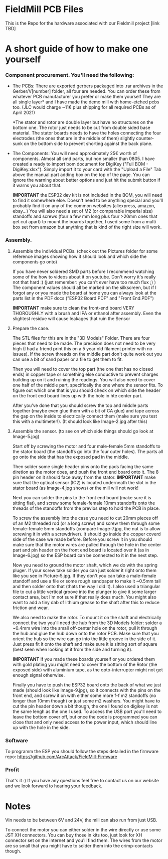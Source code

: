 # FieldMill PCB Files
This is the Repo for the hardware associated with our Fieldmill project [link TBD]

# A short guide of how to make one yourself
### Component procurement. You'll need the following:

  - The PCBs: 
    There are exported gerbers packaged into .rar archives in the Gerber/V[number] folder, all four are needed. You can order these from whatever PCB manufacturer you prefer or make them yourself
    They are all single layer* and I have made the demo mill with home-etched pcbs too.
    (JLC would charge ~11€ plus shipping for all required PCBs as of April 2021)
    
    *The stator and rotor are double layer but have no structures on the bottom one. The rotor just needs to be cut from double sided base material. The stator boards needs to have the holes connecting the four electrodes (the ones that are in the middle of them) slightly counter-sunk on the bottom side to prevent shorting against the back plane.
    
  - The Components: 
    You will need approximately 25€ worth of components. Almost all smd parts, but non smaller than 0805. 
    I have created a ready to import bom document for DigiKey ("Full BOM - DigiKey.xlsx"). Simply import it to your card with the "Upload a File" Tab above the manual part adding box on the top of the page. You can ignore the warning about better options and just hit the submit button if it warns you about that.
    
    __IMPORTANT__ the ESP32 dev kit is not included in the BOM, you will need to find it somewhere else. Doesn't need to be anything special and you'll probably find it on any of the common websites (aliexpress, amazon, ebay...)
    You will also need a set of M2 (or comparable imperial size) standoffs and screws (four a few mm long plus four >20mm ones that get cut apart) to mount the boards together, I used some from a multi box set from amazon but anything that is kind of the right size will work.
    
### Assembly.

1.  Assemble the individual PCBs. (check out the Pictures folder for some reference images showing how it should look and which side the components go onto)
    
    If you have never soldered SMD parts before I recommend watching some of the how to videos about it on youtube. Don't worry it's really not that hard :) (just remember: you can't ever have too much flux ;) )
    The component values should all be marked on the silkscreen, but if I forgot any or you made the board at home you can always look at the parts list in the PDF docs ("ESP32 Board.PDF" and "Front End.PDF")
    
    **IMPORTANT** make sure to clean the front-end board VERY THOROUGHLY with a brush and IPA or ethanol after assembly. Even the slightest residue will cause leakages that ruin the Sensor
   
2.  Prepare the case. 

    The STL files for this are in the "3D Models" Folder. There are four pieces that need to be made. The precision does not need to be very high (I had a friend print this on a 5 year old filament printer with no issues).
    If the screw threads on the middle part don't quite work out you can use a bit of sand paper or a file to get them to fit.
    
    Then you will need to cover the top part (the one that has no closed ends) in copper tape or something else conductive to prevent charges building up on it and ruining the readings. 
    You will also need to cover one half of the middle part, specifically the one where the sensor fits. To figure out which one that is you should check on which side the header on the front end board lines up with the hole in hte center part. 
    
    After you've done that you should screw the top and middle parts together (maybe even glue them with a bit of CA glue) and tape across the gap on the inside to electrically connect them (make sure you test this with a multimeter!). (It should look like Image-2.jpg after this)
    
3.  Assemble the sensor. (to see on which side things should go look at Image-5.jpg)

    Start off by screwing the motor and four male-female 5mm standoffs to the stator board (the standoffs go into the four outer holes). The parts all go onto the side that has the exposed pad in the middle.
    
    Then solder some single header pins onto the pads facing the same diretion as the motor does, and push the front end board onto it. The 8 pin header on it should face away from the stator.
    **IMPORTANT** make sure that the optical sensor (IC2) is located underneath the slot in the stator board (as Image-4.jpg shows) or the mill will not work!
    
    Next you can solder the pins to the front end board (make sure it is sitting flat), and screw some female-female 10mm standoffs onto the threads of the standoffs from the previos step to hold the PCB in place.
    
    To screw the assembly into the case you need to cut 20mm pieces off of an M2 threaded rod (or a long screw) and screw them through some female-female 5mm standoffs (compare Image-7.jpg, the nut is to allow screwing it in with a screwdriver). It should go inside the copper coverd side of the case we made before.
    Before you screw it in you should make sure that the motor wires are pulled through the hole in the center part and pin header on the front end board is located over it (as in Image-6.jpg) so the ESP board can be connected to it in the next step. 
    
    Now you need to ground the motor shaft, which we do with the spring pluger. If your screw take solder you can just solder it right onto them like you see in Picture-5.jpg. If they don't you can take a male-female standoff and use a file or some rough sandpaper to make it ~0.5mm tall and then solder onto that (thats the way I did it). I also used a triangular file to cut a little vertical groove into the plunger to give it some larger contact area, but I'm not sure if that really does much. You might also want to add a tiny dab of lithium grease to the shaft after this to reduce friction and wear.
    
    We also need to make the rotor. To mount it on the shaft and electrically connect the two you'll need the hub from the 3D Models folder: solder a ~0.4mm wire into the small off-center hole on the rotor, pull it through the hub and glue the hub down onto the rotor PCB. Make sure that you orient the hub so the wire can go into the little groove in the side of it. Just press fit it onto the shaft and make sure it is sitting sort of square (best seen when looking at it from the side and turning it).
    
    **IMPORTANT** If you made these boards yourself or you ordered them with gold plating you might need to cover the bottom of the Rotor (the exposed side) with aluminium tape, as the opto-interrupter might not get enough signal otherwise.
    
    Finally you have to push the ESP32 board onto the back of what we just made (should look like Image-9.jpg), so it connects with the pins on the front end, and screw it on with either some more f-f m2 standoffs (no longer than 10mm though) or just some m2 washers. You might have to cut the pin header down a bit though, the one I found on digikey is not the same lengh as the one I used.
    To access the USB port you'll need to leave the bottom cover off, but once the code is programmed you can close that and only need access to the power input, which should line up with the hole in the side.
    
### Software 
  
  To programm the ESP you should follow the steps detailed in the firmware repo: https://github.com/ArcAttack/FieldMill-Firmware
  
### Profit
    
That's it :) If you have any questions feel free to contact us on our website and we look forward to hearing your feedback.
    
# Notes

VIn needs to be between 6V and 24V, the mill can also run from just USB.

To connect the motor you can either solder in the wire directly or use some JST XH connectors. You can buy those in kits too, just look for XH connector set on the internet and you'll find them. The wires from the motor are so small that you might have to solder them into the crimp-contacts though.
